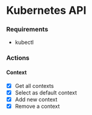 # Kubernetes API 

### Requirements
- kubectl


### Actions

#### Context
- [x] Get all contexts
- [x] Select as default context
- [x] Add new context
- [x] Remove a context